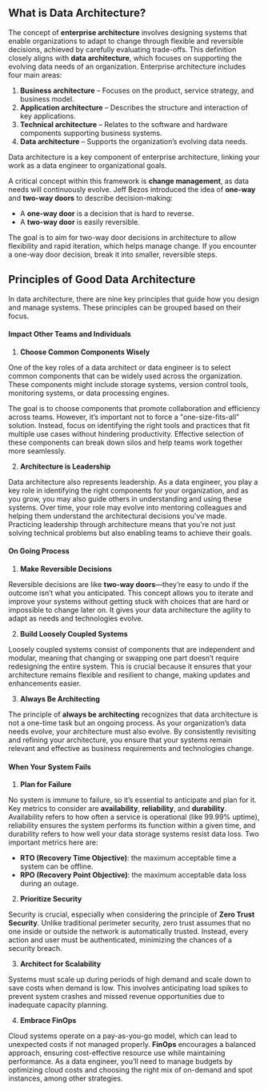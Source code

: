 ## What is Data Architecture?
The concept of **enterprise architecture** involves designing systems that enable organizations to adapt to change through flexible and reversible decisions, achieved by carefully evaluating trade-offs. This definition closely aligns with **data architecture**, which focuses on supporting the evolving data needs of an organization. Enterprise architecture includes four main areas:
1. **Business architecture** – Focuses on the product, service strategy, and business model.
2. **Application architecture** – Describes the structure and interaction of key applications.
3. **Technical architecture** – Relates to the software and hardware components supporting business systems.
4. **Data architecture** – Supports the organization’s evolving data needs.

Data architecture is a key component of enterprise architecture, linking your work as a data engineer to organizational goals.

A critical concept within this framework is **change management**, as data needs will continuously evolve. Jeff Bezos introduced the idea of **one-way** and **two-way doors** to describe decision-making:

- A **one-way door** is a decision that is hard to reverse.
- A **two-way door** is easily reversible.

The goal is to aim for two-way door decisions in architecture to allow flexibility and rapid iteration, which helps manage change. If you encounter a one-way door decision, break it into smaller, reversible steps.

## Principles of Good Data Architecture
In data architecture, there are nine key principles that guide how you design and manage systems. These principles can be grouped based on their focus.
#### Impact Other Teams and Individuals
1. **Choose Common Components Wisely**

One of the key roles of a data architect or data engineer is to select common components that can be widely used across the organization. These components might include storage systems, version control tools, monitoring systems, or data processing engines.

The goal is to choose components that promote collaboration and efficiency across teams. However, it’s important not to force a "one-size-fits-all" solution. Instead, focus on identifying the right tools and practices that fit multiple use cases without hindering productivity. Effective selection of these components can break down silos and help teams work together more seamlessly.

2. **Architecture is Leadership**

Data architecture also represents leadership. As a data engineer, you play a key role in identifying the right components for your organization, and as you grow, you may also guide others in understanding and using these systems. Over time, your role may evolve into mentoring colleagues and helping them understand the architectural decisions you've made. Practicing leadership through architecture means that you're not just solving technical problems but also enabling teams to achieve their goals.

#### On Going Process
1. **Make Reversible Decisions**

Reversible decisions are like **two-way doors**—they’re easy to undo if the outcome isn’t what you anticipated. This concept allows you to iterate and improve your systems without getting stuck with choices that are hard or impossible to change later on. It gives your data architecture the agility to adapt as needs and technologies evolve.

2. **Build Loosely Coupled Systems**

Loosely coupled systems consist of components that are independent and modular, meaning that changing or swapping one part doesn’t require redesigning the entire system. This is crucial because it ensures that your architecture remains flexible and resilient to change, making updates and enhancements easier.

3. **Always Be Architecting**

The principle of **always be architecting** recognizes that data architecture is not a one-time task but an ongoing process. As your organization’s data needs evolve, your architecture must also evolve. By consistently revisiting and refining your architecture, you ensure that your systems remain relevant and effective as business requirements and technologies change.
#### When Your System Fails
1. **Plan for Failure**

No system is immune to failure, so it’s essential to anticipate and plan for it. Key metrics to consider are **availability**, **reliability**, and **durability**. Availability refers to how often a service is operational (like 99.99% uptime), reliability ensures the system performs its function within a given time, and durability refers to how well your data storage systems resist data loss. Two important metrics here are:
- **RTO (Recovery Time Objective)**: the maximum acceptable time a system can be offline.
- **RPO (Recovery Point Objective)**: the maximum acceptable data loss during an outage.

2. **Prioritize Security**

Security is crucial, especially when considering the principle of **Zero Trust Security**. Unlike traditional perimeter security, zero trust assumes that no one inside or outside the network is automatically trusted. Instead, every action and user must be authenticated, minimizing the chances of a security breach.

3. **Architect for Scalability**

Systems must scale up during periods of high demand and scale down to save costs when demand is low. This involves anticipating load spikes to prevent system crashes and missed revenue opportunities due to inadequate capacity planning.

4. **Embrace FinOps**

Cloud systems operate on a pay-as-you-go model, which can lead to unexpected costs if not managed properly. **FinOps** encourages a balanced approach, ensuring cost-effective resource use while maintaining performance. As a data engineer, you’ll need to manage budgets by optimizing cloud costs and choosing the right mix of on-demand and spot instances, among other strategies.
